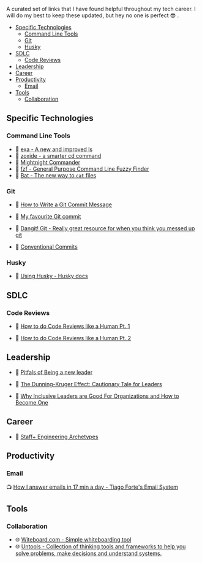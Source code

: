 A curated set of links that I have found helpful throughout my tech career. I will do my best to keep these updated, but hey no one is perfect 😎 .

- [Specific Technologies](#specific-technologies)
  - [Command Line Tools](#command-line-tools)
  - [Git](#git)
  - [Husky](#husky)
- [SDLC](#sdlc)
  - [Code Reviews](#code-reviews)
- [Leadership](#leadership)
- [Career](#career)
- [Productivity](#productivity)
  - [Email](#email)
- [Tools](#tools)
  - [Collaboration](#collaboration)

## Specific Technologies

### Command Line Tools

- 🐙 [exa - A new and improved ls](https://github.com/ogham/exa)
- 🐙 [zoxide - a smarter cd command](https://github.com/ajeetdsouza/zoxide)
- 📄 [Mightnight Commander](https://midnight-commander.org/)
- 🐙 [fzf - General Purpose Command Line Fuzzy Finder](https://github.com/junegunn/fzf)
- 🐙 [Bat - The new way to `cat` files](https://github.com/sharkdp/bat)

### Git

- 📄 [How to Write a Git Commit Message](https://cbea.ms/git-commit/)
- 📄 [My favourite Git commit](https://dhwthompson.com/2019/my-favourite-git-commit)

- 📄 [Dangit! Git - Really great resource for when you think you messed up git](https://dangitgit.com/)
- 📄 [Conventional Commits](https://medium.com/neudesic-innovation/conventional-commits-a-better-way-78d6785c2e08)

### Husky

- 📄 [Using Husky - Husky docs](https://typicode.github.io/husky/#/)

## SDLC

### Code Reviews

- 📄 [How to do Code Reviews like a Human Pt. 1](https://mtlynch.io/human-code-reviews-1/)

- 📄 [How to do Code Reviews like a Human Pt. 2](https://mtlynch.io/human-code-reviews-2/)

## Leadership

- 📄 [Pitfals of Being a new leader](https://suzansfieldnotes.substack.com/p/the-new-vp?s=r)

- 📄 [The Dunning-Kruger Effect: Cautionary Tale for Leaders](https://www.verywellmind.com/an-overview-of-the-dunning-kruger-effect-4160740)
- 📄 [Why Inclusive Leaders are Good For Organizations and How to Become One](https://hbr.org/2019/03/why-inclusive-leaders-are-good-for-organizations-and-how-to-become-one)

## Career

- 📄 [Staff+ Engineering Archetypes](https://staffeng.com/guides/staff-archetypes)

## Productivity

### Email

📺 [How I answer emails in 17 min a day - Tiago Forte's Email System](https://www.youtube.com/watch?v=uXdEVeoGRRc)

## Tools

### Collaboration

- 🌐 [Witeboard.com - Simple whiteboarding tool](https://witeboard.com/)
- 🌐 [Untools - Collection of thinking tools and frameworks to help you solve problems, make decisions and understand systems.](https://untools.co/)
